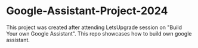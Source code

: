 # Google-Assistant-Project-2024
This project was created after attending LetsUpgrade session on "Build Your own Google Assistant". This repo showcases how to build own google assistant.
